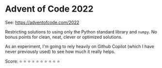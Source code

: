# Advent of Code 2022

See: https://adventofcode.com/2022

Restricting solutions to using only the Python standard library and `numpy`. 
No bonus points for clean, neat, clever or optimized solutions.

As an experiment, I'm going to rely heavily on Github Copilot
(which I have never previously used) to see how much it really helps.

Score: :star: :star: :star: :star: :star: :star: :star: :star: :star: :star:
